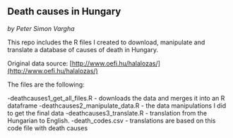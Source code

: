 ## Death causes in Hungary
*by Peter Simon Vargha*

This repo includes the R files I created to download, manipulate and translate a database of causes of death in Hungary.

Original data source: [http://www.oefi.hu/halalozas/](http://www.oefi.hu/halalozas/)

The files are the following:

-deathcauses1_get_all_files.R - downloads the data and merges it into an R dataframe
-deathcauses2_manipulate_data.R - the data manipulations I did to get the final data
-deathcauses3_translate.R - translation from the Hungarian to English.
-death_codes.csv - translations are based on this code file with death causes
